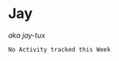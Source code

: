 # Jay
*aka jay-tux*  

<!--START_SECTION:waka-->
```text
No Activity tracked this Week
```
<!--END_SECTION:waka-->
